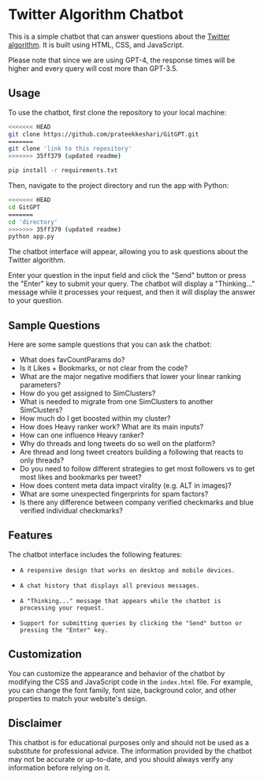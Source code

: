 # Twitter Algorithm Chatbot

This is a simple chatbot that can answer questions about the [Twitter algorithm](https://github.com/twitter/the-algorithm). It is built using HTML, CSS, and JavaScript.

Please note that since we are using GPT-4, the response times will be higher and every query will cost more than GPT-3.5.

## Usage

To use the chatbot, first clone the repository to your local machine:

```bash
<<<<<<< HEAD
git clone https://github.com/prateekkeshari/GitGPT.git
=======
git clone 'link to this repository'
>>>>>>> 35ff379 (updated readme)
```

```bash
pip install -r requirements.txt
```

Then, navigate to the project directory and run the app with Python:

```bash
<<<<<<< HEAD
cd GitGPT
=======
cd 'directory'
>>>>>>> 35ff379 (updated readme)
python app.py
```

The chatbot interface will appear, allowing you to ask questions about the Twitter algorithm.

Enter your question in the input field and click the "Send" button or press the "Enter" key to submit your query. The chatbot will display a "Thinking..." message while it processes your request, and then it will display the answer to your question.

## Sample Questions

Here are some sample questions that you can ask the chatbot:

-    What does favCountParams do?
-    Is it Likes + Bookmarks, or not clear from the code?
-    What are the major negative modifiers that lower your linear ranking parameters?
-    How do you get assigned to SimClusters?
-    What is needed to migrate from one SimClusters to another SimClusters?
-    How much do I get boosted within my cluster?
-    How does Heavy ranker work? What are its main inputs?
-    How can one influence Heavy ranker?
-    Why do threads and long tweets do so well on the platform?
-    Are thread and long tweet creators building a following that reacts to only threads?
-    Do you need to follow different strategies to get most followers vs to get most likes and bookmarks per tweet?
-    How does content meta data impact virality (e.g. ALT in images)?
-    What are some unexpected fingerprints for spam factors?
-    Is there any difference between company verified checkmarks and blue verified individual checkmarks?

## Features

The chatbot interface includes the following features:

-     A responsive design that works on desktop and mobile devices.
-     A chat history that displays all previous messages.
-     A "Thinking..." message that appears while the chatbot is processing your request.
-     Support for submitting queries by clicking the "Send" button or pressing the "Enter" key.

## Customization

You can customize the appearance and behavior of the chatbot by modifying the CSS and JavaScript code in the `index.html` file. For example, you can change the font family, font size, background color, and other properties to match your website's design.

## Disclaimer

This chatbot is for educational purposes only and should not be used as a substitute for professional advice. The information provided by the chatbot may not be accurate or up-to-date, and you should always verify any information before relying on it.
